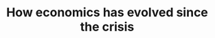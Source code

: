 ---
categories: ['podcasts', 'academia', 'economics', 'facebook', 'all_articles']
provider_display: "podcast.ft.com"
provider_name: "FT Alphachat"
favicon_url: "http://im.ft-static.com/m/icons/favicon.ico"
title: "How economics has evolved since the crisis"
published: "2017-03-17T04:01:00"
source: http://podcast.ft.com/2017/03/17/how-economics-has-evolved-since-the-crisis/
raw_source: http://media.acast.com/ft-alphachat/howeconomicshasevolvedsincethecrisis/media.mp3
thumbnail: http://static.pocketcasts.com/discover/images/400/0c5a75c0-9ccb-012e-511f-00163e1b201c.jpg
---